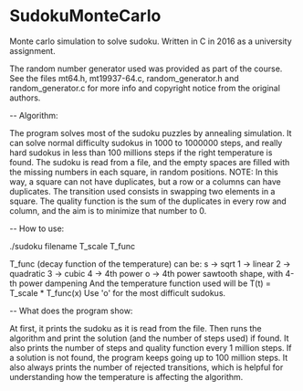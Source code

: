 # SudokuMonteCarlo
Monte carlo simulation to solve sudoku. Written in C in 2016 as a university assignment.

The random number generator used was provided as part of the course. See the files mt64.h, mt19937-64.c, random_generator.h and random_generator.c for more info and copyright notice from the original authors.


-- Algorithm:

The program solves most of the sudoku puzzles by annealing simulation.
It can solve normal difficulty sudokus in 1000 to 1000000 steps, and really hard sudokus in less than 100 millions steps if the right temperature is found.
The sudoku is read from a file, and the empty spaces are filled with the missing numbers in each square, in random positions.
NOTE: In this way, a square can not have duplicates, but a row or a columns can have duplicates.
The transition used consists in swapping two elements in a square.
The quality function is the sum of the duplicates in every row and column, and the aim is to minimize that number to 0.

-- How to use:

./sudoku filename T_scale T_func

T_func (decay function of the temperature) can be:
s -> sqrt
1 -> linear
2 -> quadratic
3 -> cubic
4 -> 4th power
o -> 4th power sawtooth shape, with 4-th power dampening
And the temperature function used will be T(t) = T_scale * T_func(x)
Use 'o' for the most difficult sudokus.

-- What does the program show:

At first, it prints the sudoku as it is read from the file. Then runs the algorithm and print the solution (and the number of steps used) if found. It also prints the number of steps and quality function every 1 million steps.
If a solution is not found, the program keeps going up to 100 million steps.
It also always prints the number of rejected transitions, which is helpful for understanding how the temperature is affecting the algorithm.

